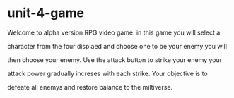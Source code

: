 # unit-4-game

Welcome to alpha version RPG video game. in this game you will select a 

character from the four displaed and choose one to be your enemy you will 

then choose your enemy. Use the attack button to strike your enemy your 

attack power gradually increses with each strike. Your objective is to 

defeate all enemys and restore balance to the miltiverse.  